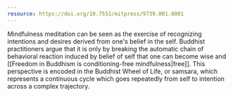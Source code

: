 ```yaml
---
resource: https://doi.org/10.7551/mitpress/9739.001.0001
---
```


Mindfulness meditation can be seen as the exercise of recognizing intentions and desires derived from one's belief in the self. Buddhist practitioners argue that it is only by breaking the automatic chain of behavioral reaction induced by belief of self that one can become wise and [[Freedom in Buddhism is conditioning-free mindfulness|free]]. This perspective is encoded in the Buddhist Wheel of Life, or samsara, which represents a continuous cycle which goes repeatedly from self to intention across a complex trajectory. 